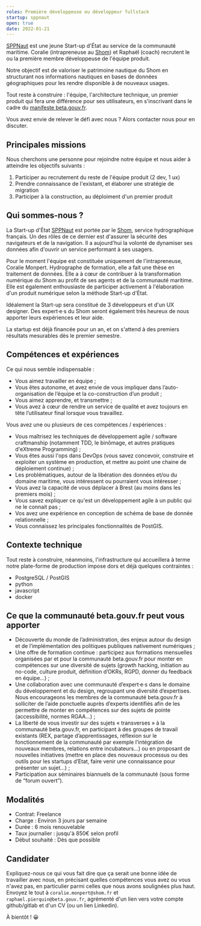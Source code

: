 ```yaml
---
roles: Première développeuse ou développeur fullstack
startup: sppnaut
open: true
date: 2022-01-21
---
```


[SPPNaut](https://beta.gouv.fr/startups/sppnaut.html) est une jeune Start-up d'État au service de la communauté maritime.
Coralie (intrapreneuse au [Shom](https://www.shom.fr/)) et Raphaël (coach) recrutent le ou la première membre développeuse de l'équipe produit.

<!--more-->

Notre objectif est de valoriser le patrimoine nautique du Shom en structurant nos informations nautiques en bases de données géographiques pour les rendre disponible à de nouveaux usages.

Tout reste à construire : l'équipe, l'architecture technique, un premier produit qui fera une différence pour ses utilisateurs, en s'inscrivant dans le cadre du [manifeste beta.gouv.fr](https://beta.gouv.fr/approche/manifeste).

Vous avez envie de relever le défi avec nous ? Alors contacter nous pour en discuter.

## Principales missions

Nous cherchons une personne pour rejoindre notre équipe et nous aider à atteindre les objectifs suivants :

1. Participer au recrutement du reste de l'équipe produit (2 dev, 1 ux)
2. Prendre connaissance de l'existant, et élaborer une stratégie de migration
3. Participer à la construction, au déploiment d'un premier produit

## Qui sommes-nous ?

La Start-up d'État [SPPNaut](https://beta.gouv.fr/startups/sppnaut.html) est portée par le [Shom](https://www.shom.fr/), service hydrographique français. Un des rôles de ce dernier est d'assurer la sécurité des navigateurs et de la navigation. Il a aujourd'hui la volonté de dynamiser ses données afin d'ouvrir un service performant à ses usagers.

Pour le moment l'équipe est constituée uniquement de l'intrapreneuse, Coralie Monpert. Hydrographe de formation, elle a fait une thèse en traitement de données. Elle a à cœur de contribuer à la transformation numérique du Shom au profit de ses agents et de la communauté maritime. Elle est également enthousiaste de participer activement à l'élaboration d'un produit numérique selon la méthode Start-up d'État.

Idéalement la Start-up sera constitué de 3 développeurs et d'un UX designer. Des expert·e·s du Shom seront également très heureux de nous apporter leurs expériences et leur aide.

La startup est déjà financée pour un an, et on s'attend à des premiers résultats mesurables dès le premier semestre.

## Compétences et expériences

Ce qui nous semble indispensable : 
- Vous aimez travailler en équipe ;
- Vous êtes autonome, et avez envie de vous impliquer dans l’auto-organisation de l’équipe et la co-construction d’un produit ;
- Vous aimez apprendre, et transmettre ;
- Vous avez à cœur de rendre un service de qualité et avez toujours en tête l’utilisateur final lorsque vous travaillez.

Vous avez une ou plusieurs de ces compétences / expériences :
- Vous maîtrisez les techniques de développement agile / software craftmanship (notamment TDD, le binômage, et autres pratiques d'eXtreme Programming) ;
- Vous êtes aussi l'ops dans DevOps (vous savez concevoir, construire et exploiter un système en production, et mettre au point une chaine de déploiement continue) ;
- Les problématiques, autour de la libération des données et/ou du domaine maritime, vous intéressent ou pourraient vous intéresser ;
- Vous avez la capacité de vous déplacer à Brest (au moins dans les premiers mois) ;
- Vous savez expliquer ce qu'est un développement agile à un public qui ne le connait pas ;
- Vos avez une expérience en conception de schéma de base de donnée relationnelle ;
- Vous connaissez les principales fonctionnalités de PostGIS.

## Contexte technique

Tout reste à construire, néanmoins, l'infrastructure qui accueillera à terme notre plate-forme de production impose dors et déjà quelques contraintes :
- PostgreSQL / PostGIS
- python
- javascript
- docker

## Ce que la communauté beta.gouv.fr peut vous apporter

- Découverte du monde de l’administration, des enjeux autour du design et de l’implémentation des politiques publiques nativement numériques ;
- Une offre de formation continue : participez aux formations mensuelles organisées par et pour la communauté beta.gouv.fr pour monter en compétences sur une diversité de sujets (growth hacking, initiation au no-code, culture produit, définition d’OKRs, RGPD, donner du feedback en équipe…) ;
- Une collaboration avec une communauté d’expert·e·s dans le domaine du développement et du design, regroupant une diversité d’expertises. Nous encourageons les membres de la communauté beta.gouv.fr à solliciter de l’aide ponctuelle auprès d’experts identifiés afin de les permettre de monter en compétences sur des sujets de pointe (accessibilité, normes RGAA…) ;
- La liberté de vous investir sur des sujets « transverses » à la communauté beta.gouv.fr, en participant à des groupes de travail existants (REX, partage d’apprentissages, réflexion sur le fonctionnement de la communauté par exemple l’intégration de nouveaux membres, relations entre incubateurs…) ou en proposant de nouvelles initiatives (mettre en place des nouveaux processus ou des outils pour les startups d’Etat, faire venir une connaissance pour présenter un sujet…) ;
- Participation aux séminaires biannuels de la communauté (sous forme de “forum ouvert”).

## Modalités

- Contrat: Freelance
- Charge : Environ 3 jours par semaine
- Durée : 6 mois renouvelable
- Taux journalier : jusqu'à 850€ selon profil
- Début souhaité : Dès que possible

## Candidater

Expliquez-nous ce qui vous fait dire que ça serait une bonne idée de travailler avec nous, en précisant quelles compétences vous avez ou vous n'avez pas, en particulier parmi celles que nous avons soulignées plus haut. Envoyez le tout à `coralie.monpert@shom.fr` et `raphael.pierquin@beta.gouv.fr`, agrémenté d'un lien vers votre compte github/gitlab et d'un CV (ou un lien Linkedin).

À bientôt ! 😀
